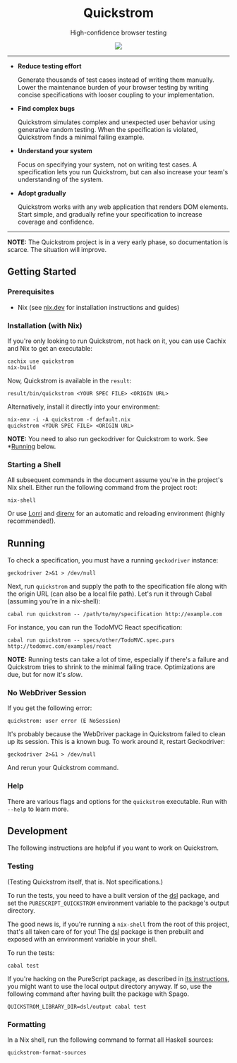 <div align=center>
<h1>Quickstrom</h1>
<p>High-confidence browser testing</p>
<p>
  <img src="https://github.com/quickstrom-tools/quickstrom/workflows/Test/badge.svg?branch=master" />
</p>
</div>

<hr>

* **Reduce testing effort**

  Generate thousands of test cases instead of writing them manually. Lower
  the maintenance burden of your browser testing by writing concise
  specifications with looser coupling to your implementation.

* **Find complex bugs**

  Quickstrom simulates complex and unexpected user behavior using generative
  random testing. When the specification is violated, Quickstrom finds a
  minimal failing example.

* **Understand your system**

  Focus on specifying your system, not on writing test cases. A specification
  lets you run Quickstrom, but can also increase your team's understanding of
  the system.

* **Adopt gradually**

  Quickstrom works with any web application that renders DOM elements. Start
  simple, and gradually refine your specification to increase coverage and
  confidence.

<hr>

**NOTE:** The Quickstrom project is in a very early phase, so documentation is
scarce. The situation will improve.

## Getting Started


### Prerequisites

* Nix (see [nix.dev](https://nix.dev/) for installation instructions and guides)


### Installation (with Nix)

If you're only looking to run Quickstrom, not hack on it, you can use Cachix
and Nix to get an executable:

```
cachix use quickstrom
nix-build
```

Now, Quickstrom is available in the `result`:

```
result/bin/quickstrom <YOUR SPEC FILE> <ORIGIN URL>
```

Alternatively, install it directly into your environment:

```
nix-env -i -A quickstrom -f default.nix
quickstrom <YOUR SPEC FILE> <ORIGIN URL>
```

**NOTE:** You need to also run geckodriver for Quickstrom to work. See
*[Running](#running) below.

### Starting a Shell

All subsequent commands in the document assume you're in the project's Nix
shell. Either run the following command from the project root:

```
nix-shell
```

Or use [Lorri](https://github.com/target/lorri) and
[direnv](https://direnv.net/) for an automatic and reloading environment
(highly recommended!).

## Running

To check a specification, you must have a running `geckodriver` instance:

```
geckodriver 2>&1 > /dev/null
```

Next, run `quickstrom` and supply the path to the specification file along with
the origin URL (can also be a local file path). Let's run it through Cabal
(assuming you're in a nix-shell):

```
cabal run quickstrom -- /path/to/my/specification http://example.com
```

For instance, you can run the TodoMVC React specification:

```
cabal run quickstrom -- specs/other/TodoMVC.spec.purs http://todomvc.com/examples/react
```

**NOTE:** Running tests can take a lot of time, especially if there's a
failure and Quickstrom tries to shrink to the minimal failing trace.
Optimizations are due, but for now it's _slow_.

### No WebDriver Session

If you get the following error:

```
quickstrom: user error (E NoSession)
```

It's probably because the WebDriver package in Quickstrom failed to clean up
its session. This is a known bug. To work around it, restart Geckodriver:

```
geckodriver 2>&1 > /dev/null
```

And rerun your Quickstrom command.

### Help

There are various flags and options for the `quickstrom` executable. Run with
`--help` to learn more.

## Development

The following instructions are helpful if you want to work on Quickstrom.

### Testing

(Testing Quickstrom itself, that is. Not specifications.)

To run the tests, you need to have a built version of the
[dsl](dsl) package, and set the
`PURESCRIPT_QUICKSTROM` environment variable to the package's output
directory.

The good news is, if you're running a `nix-shell` from the root of
this project, that's all taken care of for you! The
[dsl](dsl) package is then prebuilt and
exposed with an environment variable in your shell.

To run the tests:

```
cabal test
```

If you're hacking on the PureScript package, as described in [its
instructions](dsl/README.md), you might want to use the local
output directory anyway. If so, use the following command after having built
the package with Spago.

```
QUICKSTROM_LIBRARY_DIR=dsl/output cabal test
```


### Formatting

In a Nix shell, run the following command to format all Haskell sources:

```bash
quickstrom-format-sources
```
